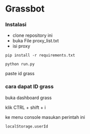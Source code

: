 # Grassbot

### Instalasi 
- clone repository ini
- buka File proxy_list.txt
- isi proxy

```
pip install -r requirements.txt
```
```
python run.py
```
paste id grass


### cara dapat ID grass
buka dashboard grass

klik CTRL + shift + i

ke menu console masukan perintah ini
```
localStorage.userId
```


